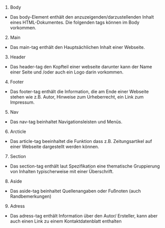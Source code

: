 1. Body
* Das body-Element enthält den anzuzeigenden/darzustellenden Inhalt eines HTML-Dokumentes. Die folgenden tags können im Body vorkommen.
2. Main
* Das main-tag enthält den Hauptsächlichen Inhalt einer Webseite.
3. Header
* Das header-tag den Kopfteil einer webseite darunter kann der Name einer Seite und /oder auch ein Logo darin vorkommen.
4. Footer
* Das footer-tag enthält die Information, die am Ende einer Webseite stehen wie z.B. Autor, Hinweise zum Urheberrecht, ein Link zum Impressum.
5. Nav
* Das nav-tag beinhaltet Navigationsleisten und Menüs.
6. Arcticle
* Das article-tag beeinhaltet die Funktion dass z.B. Zeitungsartikel auf einer Webseite dargestellt werden können.
7. Section
* Das section-tag enthält laut Spezifikation eine thematische Gruppierung von Inhalten typischerweise mit einer Überschrift.
8. Aside
* Das aside-tag beinhaltet Quellenangaben oder Fußnoten (auch Randbemerkungen)
9. Adress 
* Das adress-tag enthält Information über den Autor/ Ersteller, kann aber auch einen Link zu einem Kontaktdatenblatt enthalten
